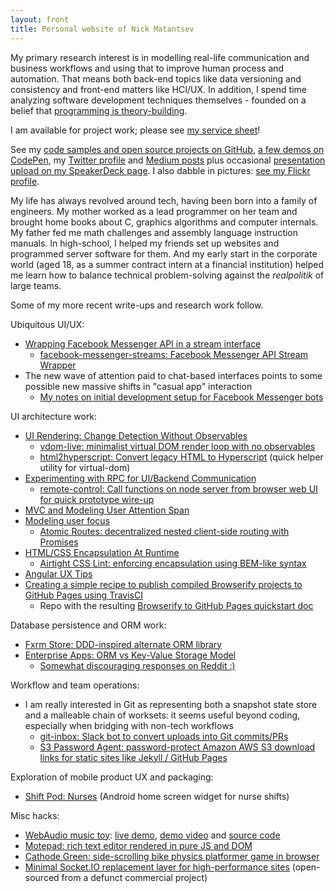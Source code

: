 ```yaml
---
layout: front
title: Personal website of Nick Matantsev
---
```


My primary research interest is in modelling real-life communication and business workflows and using that to improve human process and automation. That means both back-end topics like data versioning and consistency and front-end matters like HCI/UX. In addition, I spend time analyzing software development techniques themselves - founded on a belief that [programming is theory-building](http://www.dc.uba.ar/materias/plp/cursos/material/programmingAsTheoryBuilding).

I am available for project work; please see [my service sheet](/services/react-development)!

See my [code samples and open source projects on GitHub](https://github.com/unframework), [a few demos on CodePen](http://codepen.io/unframework/), my [Twitter profile](https://twitter.com/unframework) and [Medium posts](https://medium.com/@unframework) plus occasional [presentation upload on my SpeakerDeck page](https://speakerdeck.com/unframework). I also dabble in pictures: [see my Flickr profile](https://www.flickr.com/photos/nickmatantsev/).

My life has always revolved around tech, having been born into a family of engineers. My mother worked as a lead programmer on her team and brought home books about C, graphics algorithms and computer internals. My father fed me math challenges and assembly language instruction manuals. In high-school, I helped my friends set up websites and programmed server software for them. And my early start in the corporate world (aged 18, as a summer contract intern at a financial institution) helped me learn how to balance technical problem-solving against the *realpolitik* of large teams.

Some of my more recent write-ups and research work follow.

Ubiquitous UI/UX:

* [Wrapping Facebook Messenger API in a stream interface](/wrapping-facebook-messenger-stream-api)
    * [facebook-messenger-streams: Facebook Messenger API Stream Wrapper](https://github.com/myplanet/facebook-messenger-streams)
* The new wave of attention paid to chat-based interfaces points to some possible new massive shifts in "casual app" interaction
    * [My notes on initial development setup for Facebook Messenger bots](/facebook-bot-setup)

UI architecture work:

* [UI Rendering: Change Detection Without Observables](/ui-repaint)
    * [vdom-live: minimalist virtual DOM render loop with no observables](https://github.com/unframework/vdom-live)
    * [html2hyperscript: Convert legacy HTML to Hyperscript](https://github.com/unframework/html2hyperscript) (quick helper utility for virtual-dom)
* [Experimenting with RPC for UI/Backend Communication](https://medium.com/@unframework/experimenting-with-rpc-for-ui-backend-communication-8b6e214a7f7f#.oqw1js3u0)
    * [remote-control: Call functions on node server from browser web UI for quick prototype wire-up](https://github.com/unframework/remote-control)
* [MVC and Modeling User Attention Span](/view-attention-span)
* [Modeling user focus](/user-focus-model)
    * [Atomic Routes: decentralized nested client-side routing with Promises](https://github.com/unframework/atomic-routes)
* [HTML/CSS Encapsulation At Runtime](/html-css-encapsulation-at-runtime)
    * [Airtight CSS Lint: enforcing encapsulation using BEM-like syntax](https://github.com/unframework/airtight-css-lint)
* [Angular UX Tips](http://ng-ux.tips)
* [Creating a simple recipe to publish compiled Browserify projects to GitHub Pages using TravisCI](/browserify-github-pages-quickstart)
    * Repo with the resulting [Browserify to GitHub Pages quickstart doc](https://github.com/unframework/browserify-github-pages)

Database persistence and ORM work:

* [Fxrm Store: DDD-inspired alternate ORM library](https://github.com/fxrm/fxrm-store)
* [Enterprise Apps: ORM vs Key-Value Storage Model](/orm-vs-key-value)
    * [Somewhat discouraging responses on Reddit :)](https://www.reddit.com/r/programming/comments/2t36ra/disappointed_in_orm_keyvalue_store_might_be_a/)

Workflow and team operations:

* I am really interested in Git as representing both a snapshot state store and a malleable chain of worksets: it seems useful beyond coding, especially when bridging with non-tech workflows
    * [git-inbox: Slack bot to convert uploads into Git commits/PRs](https://github.com/unframework/git-inbox)
    * [S3 Password Agent: password-protect Amazon AWS S3 download links for static sites like Jekyll / GitHub Pages](https://github.com/unframework/s3-password-agent)

Exploration of mobile product UX and packaging:

* [Shift Pod: Nurses](https://play.google.com/store/apps/details?id=com.unframework.nursingshifttracker) (Android home screen widget for nurse shifts)

Misc hacks:

* [WebAudio music toy](/webaudio-music-toy): [live demo](http://unframework.github.io/eltrn/), [demo video](https://www.youtube.com/watch?v=uZM0nfuLfxM) and [source code](https://github.com/unframework/eltrn)
* [Motepad: rich text editor rendered in pure JS and DOM](https://github.com/unframework/motepad)
* [Cathode Green: side-scrolling bike physics platformer game in browser](https://github.com/unframework/cathode-green)
* [Minimal Socket.IO replacement layer for high-performance sites](https://github.com/unframework/fusio) (open-sourced from a defunct commercial project)
